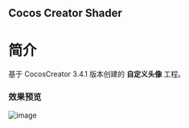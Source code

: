 ## Cocos Creator Shader

# 简介
基于 CocosCreator 3.4.1 版本创建的 **自定义头像** 工程。

### 效果预览
![image](https://gitee.com/yeshaohelpme/ShaderDemoImageLibrary/raw/master/image/20220225/2022022501.jpg)